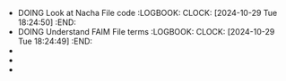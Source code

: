 - DOING Look at Nacha File code
  :LOGBOOK:
  CLOCK: [2024-10-29 Tue 18:24:50]
  :END:
- DOING Understand FAIM File terms
  :LOGBOOK:
  CLOCK: [2024-10-29 Tue 18:24:49]
  :END:
-
-
-
